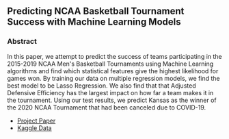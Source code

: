 ## Predicting NCAA Basketball Tournament Success with Machine Learning Models
### Abstract
In this paper, we attempt to predict the success of teams participating in the 2015-2019 NCAA Men's Basketball Tournaments using Machine Learning algorithms and find which statistical features give the highest likelihood for games won. By training our data on multiple regression models, we find the best model to be Lasso Regression. We also find that that Adjusted Defensive Efficiency has the largest impact on how far a team makes it in the tournament. Using our test results, we predict Kansas as the winner of the 2020 NCAA Tournament that had been canceled due to COVID-19.

* [Project Paper](#)
* [Kaggle Data](https://www.kaggle.com/andrewsundberg/college-basketball-dataset)

